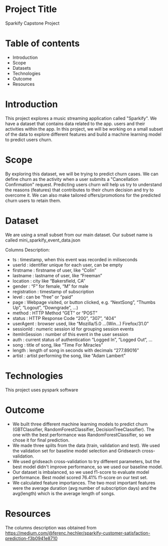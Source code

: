 # Project Title
Sparkify Capstone Project

# Table of contents
* Introduction
* Scope
* Datasets
* Technologies
* Outcome
* Resources

# Introduction
This project explores a music streaming application called "Sparkify". We have a dataset that contains data related to the app. users and their activities within the app. In this project, we will be working on a small subset of the data to explore different features and build a machine learning model to predict users churn.

# Scope
By exploring this dataset, we will be trying to predict churn cases. We can define churn as the activity when a user submits a "Cancellation Confirmation" request. Predicting users churn will help us try to understand the reasons (features) that contributes to their churn decision and try to overcome it. We can also make tailored offers/promotions for the predicted churn users to retain them.

# Dataset
We are using a small subset from our main dataset. Our subset name is called mini_sparkify_event_data.json 

Columns Description:

* ts : timestamp, when this event was recorded in miliseconds
* userId : identifier unique for each user, can be empty
* firstname : firstname of user, like “Colin”
* lastname : lastname of user, like “Freeman”
* location : city like “Bakersfield, CA”
* gender : “F” for female, “M” for male
* registration : timestamp of subscription
* level : can be “free” or “paid”
* page : Webpage visited, or button clicked, e.g. “NextSong”, “Thumbs Up”, “Logout”, “Downgrade”, …)
* method : HTTP Method “GET” or “POST”
* status : HTTP Response Code “200”, “307”, “404”
* userAgent : browser used, like “Mozilla/5.0 …(Win…) Firefox/31.0”
* sessionId : numeric session id for grouping session events
* itemInSession : number of this event in the user session
* auth : current status of authentication “Logged In”, “Logged Out“, …
* song : title of song, like “Time For Miracles”
* length : length of song in seconds with decimals “277.89016”
* artist : artist performing the song, like “Adam Lambert”

# Technologies
This project uses pyspark software

# Outcome
- We built three different machine learning models to predict churn (GBTClassifier, RandomForestClassifier, DecisionTreeClassifier). The one with the best performance was RandomForestClassifier, so we chose it for final prediction.
- We made three splits from the data (train, validation and test). We used the validation set for baseline model selection and Gridsearch cross-validation.
- We used gridseach cross-validation to try different parameters, but the best model didn't improve performance, so we used our baseline model.
- Our dataset is imbalanced, so we used f1-score to evaluate model performance. Best model scored 76.41% f1-score on our test set.
- We calculated feature importances. The two most important features were the average duration (avg number of subscription days) and the avg(length) which is the average length of songs.

# Resources
The columns description was obtained from https://medium.com/@ferenc.hechler/sparkify-customer-satisfaction-prediction-f3b0941e8710
